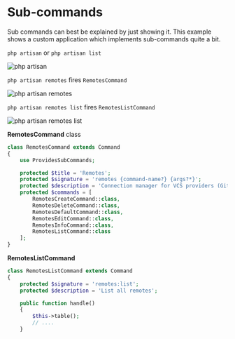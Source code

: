 <!--
title: Sub-commands
subtitle: Commands
-->

# Sub-commands
Sub commands can best be explained by just showing it. This example shows a custom application
which implements sub-commands quite a bit.

`php artisan` or `php artisan list`


![php artisan](http://i.imgur.com/YK2K9ib.png)
 
 
`php artisan remotes` fires `RemotesCommand`


![php artisan remotes](http://i.imgur.com/wXSeSCV.png)


`php artisan remotes list` fires `RemotesListCommand`


![php artisan remotes list](http://i.imgur.com/KgR7eiC.png)
 
**RemotesCommand** class
```php
class RemotesCommand extends Command
{
    use ProvidesSubCommands;

    protected $title = 'Remotes';
    protected $signature = 'remotes {command-name?} {args?*}';
    protected $description = 'Connection manager for VCS providers (Github/Bitbucket)';
    protected $commands = [
        RemotesCreateCommand::class,
        RemotesDeleteCommand::class,
        RemotesDefaultCommand::class,
        RemotesEditCommand::class,
        RemotesInfoCommand::class,
        RemotesListCommand::class
    ];
}
```

**RemotesListCommand**
```php
class RemotesListCommand extends Command
{
    protected $signature = 'remotes:list';
    protected $description = 'List all remotes';

    public function handle()
    {
        $this->table(); 
        // ....
    }
```
